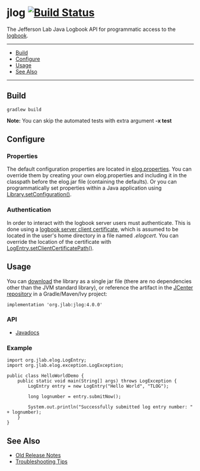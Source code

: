 # jlog [![Build Status](https://travis-ci.com/JeffersonLab/jlog.svg?branch=master)](https://travis-ci.com/JeffersonLab/jlog)
The Jefferson Lab Java Logbook API for programmatic access to the [logbook](https://logbooks.jlab.org/).

---
   - [Build](https://github.com/JeffersonLab/jlog#build)
   - [Configure](https://github.com/JeffersonLab/jlog#configure)
   - [Usage](https://github.com/JeffersonLab/jlog#usage)
   - [See Also](https://github.com/JeffersonLab/jlog#see-also)
---

## Build
```
gradlew build
```
**Note:** You can skip the automated tests with extra argument __-x test__
## Configure

### Properties
The default configuration properties are located in [elog.properties](https://github.com/JeffersonLab/jlog/blob/master/src/main/resources/elog.properties).   You can override them by creating your own elog.properties and including it in the classpath before the elog.jar file (containing the defaults).   Or you can programmatically set properties within a Java application using [Library.setConfiguration()](https://jeffersonlab.github.io/jlog/org/jlab/elog/Library.html#setConfiguration(java.util.Properties)).

### Authentication
In order to interact with the logbook server users must authenticate.  This is done using a [logbook server client certificate](https://logbooks.jlab.org/content/api-authentication), which is assumed to be located in the user's home directory in a file named _.elogcert_.  You can override the location of the certificate with [LogEntry.setClientCertificatePath()](https://jeffersonlab.github.io/jlog/org/jlab/elog/LogEntry.html#setClientCertificatePath(java.lang.String,boolean)).

## Usage
You can [download](https://github.com/JeffersonLab/jlog/releases) the library as a single jar file (there are no dependencies other than the JVM standard library), or reference the artifact in the [JCenter repository](https://dl.bintray.com/slominskir/maven) in a Gradle/Maven/Ivy project:
```
implementation 'org.jlab:jlog:4.0.0'
```

### API
   - [Javadocs](https://jeffersonlab.github.io/jlog/)
### Example
```
import org.jlab.elog.LogEntry;
import org.jlab.elog.exception.LogException;

public class HelloWorldDemo {
    public static void main(String[] args) throws LogException {
        LogEntry entry = new LogEntry("Hello World", "TLOG");
        
        long lognumber = entry.submitNow();
        
        System.out.println("Successfully submitted log entry number: " + lognumber);
    }
}
```

## See Also
   - [Old Release Notes](https://jeffersonlab.github.io/jlog/release-notes.html)
   - [Troubleshooting Tips](https://github.com/JeffersonLab/jlog/wiki/Troubleshooting)
